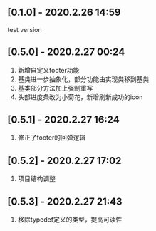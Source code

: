 ## [0.1.0] - 2020.2.26 14:59

test version    

## [0.5.0] - 2020.2.27 00:24

1. 新增自定义footer功能
2. 基类进一步抽象化，部分功能由实现类移到基类
3. 基类部分方法加上强制重写
4. 头部进度条改为小菊花，新增刷新成功的icon

## [0.5.1] - 2020.2.27 16:24

1. 修正了footer的回弹逻辑

## [0.5.2] - 2020.2.27 17:02

1. 项目结构调整

## [0.5.3] - 2020.2.27 21:43

1. 移除typedef定义的类型，提高可读性

